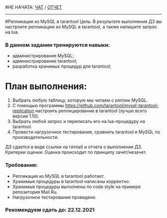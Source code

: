 #НЕ НАЧАТА: [ЧАТ](https://otus.ru/learning/61597/#/homework-chat/12341/) / [ОТЧЕТ](REPORT.md)

-----

#Репликация из MySQL в tarantool
Цель: В результате выполнения ДЗ вы настроите репликацию из MySQL в tarantool, а также напишите запрос на lua.
### В данном задании тренируются навыки:
- администрирование MySQL;
- администрирование tarantool;
- разработка хранимых процедур для tarantool;

# План выполнения:
1) Выбрать любую таблицу, которую мы читаем с реплик MySQL.
2) С помощью программы https://github.com/tarantool/mysql-tarantool-replication настроить реплицирование в tarantool (лучше всего версии 1.10).
3) Выбрать любой запрос и переписать его на lua-процедуру на tarantool.
4) Провести нагрузочное тестирование, сравнить tarantool и MySQL по производительности.

ДЗ сдается в виде ссылки на гитлаб и отчета о выполнении ДЗ.
Критерии оценки: Оценка происходит по принципу зачет/незачет.

### Требования:
- Репликация из MySQL в tarantool работает.
- Хранимые процедуры в tarantool написаны корректно.
- Хранимые процедуры выполнены по code style на примере репозитория Mail.Ru.
- Нагрузочное тестирование проведено.

### Рекомендуем сдать до: 22.12.2021